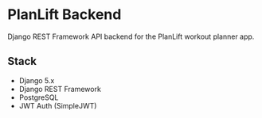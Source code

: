 # PlanLift Backend

Django REST Framework API backend for the PlanLift workout planner app.

## Stack

- Django 5.x
- Django REST Framework
- PostgreSQL
- JWT Auth (SimpleJWT)
